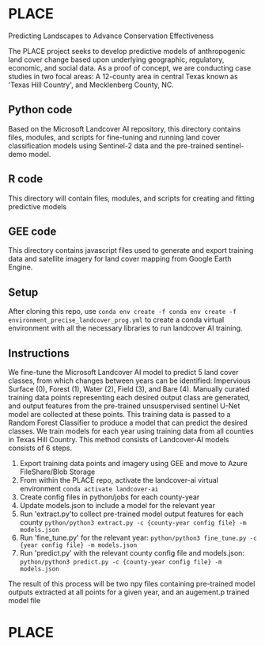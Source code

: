# PLACE
Predicting Landscapes to Advance Conservation Effectiveness

The PLACE project seeks to develop predictive models of anthropogenic land cover change based upon underlying geographic, regulatory, economic, and social data. As a proof of concept, we are conducting case studies in two focal areas: A 12-county area in central Texas known as 'Texas Hill Country', and Mecklenberg County, NC.

## Python code
Based on the Microsoft Landcover AI repository, this directory contains files, modules, and scripts for fine-tuning and running land cover classification models using Sentinel-2 data and the pre-trained sentinel-demo model.

## R code
This directory will contain files, modules, and scripts for creating and fitting predictive models

## GEE code
This directory contains javascript files used to generate and export training data and satellite imagery for land cover mapping from Google Earth Engine.

## Setup
After cloning this repo, use `conda env create -f conda env create -f environment_precise_landcover_prog.yml` to create a conda virtual environment with all the necessary libraries to run landcover AI training.

## Instructions
We fine-tune the Microsoft Landcover AI model to predict 5 land cover classes, from which changes between years can be identified:
Impervious Surface (0), Forest (1), Water (2), Field (3), and Bare (4). Manually curated training data points representing each desired output class are generated, and output features from the pre-trained unsuspervised sentinel U-Net model are collected at these points. This training data is passed to a Random Forest Classifier to produce a model that can predict the desired classes. We train models for each year using training data from all counties in Texas Hill Country. This method consists of Landcover-AI models consists of 6 steps.
1. Export training data points and imagery using GEE and move to Azure FileShare/Blob Storage
2. From within the PLACE repo, activate the landcover-ai virtual environment `conda activate landcover-ai`
3. Create config files in python/jobs for each county-year
4. Update models.json to include a model for the relevant year
5. Run 'extract.py'to collect pre-trained model output features for each county `python/python3 extract.py -c {county-year config file} -m models.json`
6. Run 'fine_tune.py' for the relevant year: `python/python3 fine_tune.py -c {year config file} -m models.json`
7. Run 'predict.py' with the relevant county config file and models.json: `python/python3 predict.py -c {county-year config file} -m models.json`

The result of this process will be two npy files containing pre-trained model outputs extracted at all points for a given year, and an augement.p trained model file
# PLACE
